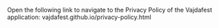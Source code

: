 Open the following link to navigate to the Privacy Policy of the Vajdafest application: vajdafest.github.io/privacy-policy.html
